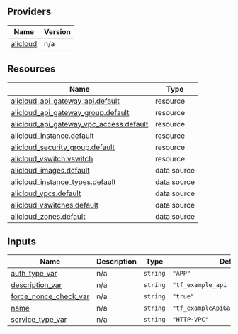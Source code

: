 <!-- BEGIN_TF_DOCS -->
## Providers

| Name | Version |
|------|---------|
| <a name="provider_alicloud"></a> [alicloud](#provider\_alicloud) | n/a |

## Resources

| Name | Type |
|------|------|
| [alicloud_api_gateway_api.default](https://registry.terraform.io/providers/hashicorp/alicloud/latest/docs/resources/api_gateway_api) | resource |
| [alicloud_api_gateway_group.default](https://registry.terraform.io/providers/hashicorp/alicloud/latest/docs/resources/api_gateway_group) | resource |
| [alicloud_api_gateway_vpc_access.default](https://registry.terraform.io/providers/hashicorp/alicloud/latest/docs/resources/api_gateway_vpc_access) | resource |
| [alicloud_instance.default](https://registry.terraform.io/providers/hashicorp/alicloud/latest/docs/resources/instance) | resource |
| [alicloud_security_group.default](https://registry.terraform.io/providers/hashicorp/alicloud/latest/docs/resources/security_group) | resource |
| [alicloud_vswitch.vswitch](https://registry.terraform.io/providers/hashicorp/alicloud/latest/docs/resources/vswitch) | resource |
| [alicloud_images.default](https://registry.terraform.io/providers/hashicorp/alicloud/latest/docs/data-sources/images) | data source |
| [alicloud_instance_types.default](https://registry.terraform.io/providers/hashicorp/alicloud/latest/docs/data-sources/instance_types) | data source |
| [alicloud_vpcs.default](https://registry.terraform.io/providers/hashicorp/alicloud/latest/docs/data-sources/vpcs) | data source |
| [alicloud_vswitches.default](https://registry.terraform.io/providers/hashicorp/alicloud/latest/docs/data-sources/vswitches) | data source |
| [alicloud_zones.default](https://registry.terraform.io/providers/hashicorp/alicloud/latest/docs/data-sources/zones) | data source |

## Inputs

| Name | Description | Type | Default | Required |
|------|-------------|------|---------|:--------:|
| <a name="input_auth_type_var"></a> [auth\_type\_var](#input\_auth\_type\_var) | n/a | `string` | `"APP"` | no |
| <a name="input_description_var"></a> [description\_var](#input\_description\_var) | n/a | `string` | `"tf_example_api description"` | no |
| <a name="input_force_nonce_check_var"></a> [force\_nonce\_check\_var](#input\_force\_nonce\_check\_var) | n/a | `string` | `"true"` | no |
| <a name="input_name"></a> [name](#input\_name) | n/a | `string` | `"tf_exampleApiGatewayApi_1882611"` | no |
| <a name="input_service_type_var"></a> [service\_type\_var](#input\_service\_type\_var) | n/a | `string` | `"HTTP-VPC"` | no |
<!-- END_TF_DOCS -->    